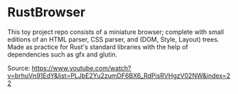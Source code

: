 # RustBrowser

This toy project repo consists of a miniature browser; complete with small editions of an HTML parser, CSS parser, and (DOM, Style, Layout) trees. 
Made as practice for Rust's standard libraries with the help of dependencies such as gfx and glutin.

Source: https://www.youtube.com/watch?v=brhuVn91EdY&list=PLJbE2Yu2zumDF6BX6_RdPisRVHgzV02NW&index=22
